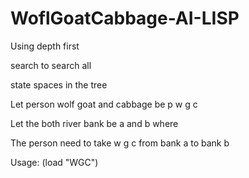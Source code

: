 # WoflGoatCabbage-AI-LISP

Using depth first

search to search all

state spaces in the tree

Let person wolf goat and cabbage be p w g c

Let the both river bank be a and b where

The person need to take w g c from bank a to bank b

Usage: (load "WGC")
